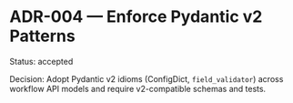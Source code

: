# ADR-004 — Enforce Pydantic v2 Patterns
Status: accepted

Decision: Adopt Pydantic v2 idioms (ConfigDict, `field_validator`) across workflow API models and require v2-compatible schemas and tests.
